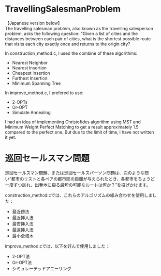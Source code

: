 # TravellingSalesmanProblem
【Japanese version below】  
The travelling salesman problem, also known as the travelling salesperson problem, asks the following question: "Given a list of cities and the distances between each pair of cities, what is the shortest possible route that visits each city exactly once and returns to the origin city?

In construction_method.c, I used the combine of these algorithms:
- Nearest Neighbor
- Nearest Insertion
- Cheapest Insertion
- Furthest Insertion
- Minimum Spanning Tree

In improve_method.c, I prefered to use:
- 2-OPTs
- Or-OPT
- Simulate Annealing

I had an idea of implementing Christofides algorithm using MST and Minimum Weight Perfect Matching to get a result approximately 1.5 compared to the perfect one. But due to the limit of time, I have not written it yet.

# 巡回セールスマン問題
巡回セールスマン問題、または巡回セールスパーソン問題は、次のような問い“都市のリストと各ペアの都市間の距離が与えられたとき、各都市をちょうど一度ずつ訪れ、出発地に戻る最短の可能なルートは何か？”を投げかけます。

construction_method.cでは、これらのアルゴリズムの組み合わせを使用しました：

- 最近傍法
- 最近挿入法
- 最安挿入法
- 最遠挿入法
- 最小全域木
  
improve_method.cでは、以下を好んで使用しました：
- 2-OPT法
- Or-OPT法
- シミュレーテッドアニーリング
